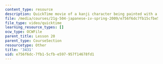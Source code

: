 ```yaml
---
content_type: resource
description: QuickTime movie of a kanji character being painted with a brush.
file: /media/courses/21g-504-japanese-iv-spring-2009/e756f6dc7fb15cfbe597957f14678fd1_3431.mov
file_type: video/quicktime
learning_resource_types: []
ocw_type: OCWFile
parent_title: Lesson 20
parent_type: CourseSection
resourcetype: Other
title: '3431'
uid: e756f6dc-7fb1-5cfb-e597-957f14678fd1
---
```

